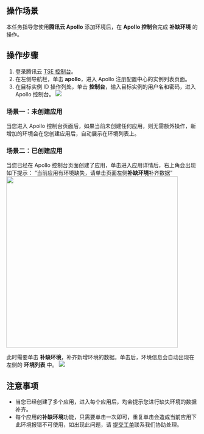 ## 操作场景

本任务指导您使用**腾讯云 Apollo** 添加环境后，在 **Apollo 控制台**完成 **补缺环境** 的操作。

## 操作步骤

1. 登录腾讯云 [TSE 控制台](https://console.cloud.tencent.com/tse)。
2. 在左侧导航栏，单击 **apollo**，进入 Apollo 注册配置中心的实例列表页面。
3. 在目标实例 ID 操作列处，单击 **控制台**，输入目标实例的用户名和密码，进入 Apollo 控制台。
   ![](https://qcloudimg.tencent-cloud.cn/raw/dc7321d5782d700f9eb87bb74eabea76.png)

### 场景一：未创建应用
当您进入 Apollo 控制台页面后，如果当前未创建任何应用，则无需额外操作，新增加的环境会在您创建应用后，自动展示在环境列表上。

### 场景二：已创建应用
当您已经在 Apollo 控制台页面创建了应用，单击进入应用详情后，右上角会出现如下提示：
“当前应用有环境缺失，请单击页面左侧**补缺环境**补齐数据”
<img src="https://qcloudimg.tencent-cloud.cn/raw/87529ce93525422d352bf7632f8a9bd9.jpg" width=450px> 


此时需要单击 **补缺环境**，补齐新增环境的数据。单击后，环境信息会自动出现在左侧的 **环境列表** 中。
![](https://qcloudimg.tencent-cloud.cn/raw/3150afe030d2bd7c77fae8199ec05715.png)

## 注意事项
- 当您已经创建了多个应用，进入每个应用后，均会提示您进行缺失环境的数据补齐。
- 每个应用的**补缺环境**功能，只需要单击一次即可，重复单击会造成当前应用下此环境报错不可使用，如出现此问题，请 [提交工单](https://console.cloud.tencent.com/workorder/category?step=0&source=14)联系我们协助处理。

